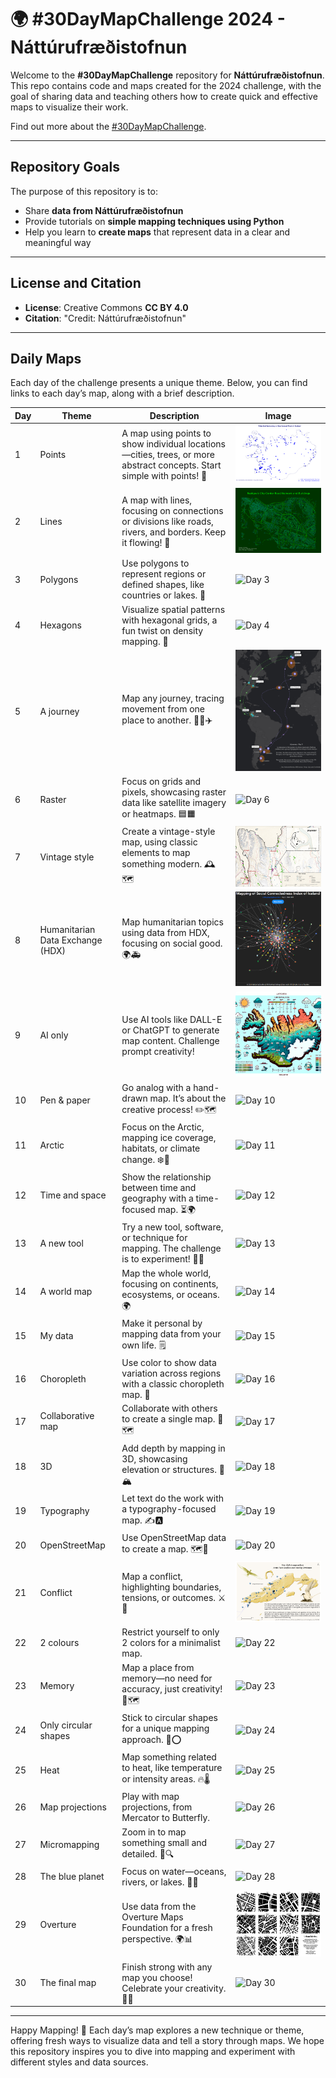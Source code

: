 # 🌍 #30DayMapChallenge 2024 - Náttúrufræðistofnun

Welcome to the **#30DayMapChallenge** repository for **Náttúrufræðistofnun**. This repo contains code and maps created for the 2024 challenge, with the goal of sharing data and teaching others how to create quick and effective maps to visualize their work.

Find out more about the [#30DayMapChallenge](https://30daymapchallenge.com/).

---

## Repository Goals
The purpose of this repository is to:
- Share **data from Náttúrufræðistofnun**
- Provide tutorials on **simple mapping techniques using Python**
- Help you learn to **create maps** that represent data in a clear and meaningful way

---

## License and Citation
- **License**: Creative Commons **CC BY 4.0**
- **Citation**: "Credit: Náttúrufræðistofnun"

---

## Daily Maps

Each day of the challenge presents a unique theme. Below, you can find links to each day’s map, along with a brief description.

| Day | Theme | Description | Image |
|-----|-------|-------------|-------|
| 1 | Points | A map using points to show individual locations—cities, trees, or more abstract concepts. Start simple with points! 📍 | ![Day 1](Day-1/Day01-Points.png) |
| 2 | Lines | A map with lines, focusing on connections or divisions like roads, rivers, and borders. Keep it flowing! 📏 | ![Day 2](Day-2/Day02-Lines.png) |
| 3 | Polygons | Use polygons to represent regions or defined shapes, like countries or lakes. 🛑 | ![Day 3](Day-3/Day03-Polygons.png) |
| 4 | Hexagons | Visualize spatial patterns with hexagonal grids, a fun twist on density mapping. 🔷 | ![Day 4](Day-4/Day04-Hexagons.png) |
| 5 | A journey | Map any journey, tracing movement from one place to another. 🚶‍♂️✈️ | ![Day 5](Day-5/Day05-Journey.jpeg) |
| 6 | Raster | Focus on grids and pixels, showcasing raster data like satellite imagery or heatmaps. 🟦🟧 | ![Day 6](Day-6/Day06-Raster.png) |
| 7 | Vintage style | Create a vintage-style map, using classic elements to map something modern. 🕰️🗺️ | ![Day 7](Day-7/Day07-Vintage.jpg) |
| 8 | Humanitarian Data Exchange (HDX) | Map humanitarian topics using data from HDX, focusing on social good. 🌍🚑 | [![Day 8 - Data: HDX](Day-8/Day08-HDX.png)](https://m-lmi.github.io/30DayMapChallenge/Day-8/index.html) |
| 9 | AI only | Use AI tools like DALL-E or ChatGPT to generate map content. Challenge prompt creativity! | ![Day 9](Day-9/Day09-AI_only.png) |
| 10 | Pen & paper | Go analog with a hand-drawn map. It’s about the creative process! ✏️🗺️ | ![Day 10](Day-10/Day10-Pen-paper.png) |
| 11 | Arctic | Focus on the Arctic, mapping ice coverage, habitats, or climate change. ❄️🧊 | ![Day 11](Day-11/Day11-Arctic.png) |
| 12 | Time and space | Show the relationship between time and geography with a time-focused map. ⏳🌍 | ![Day 12](Day-12/Day12-Time-space.png) |
| 13 | A new tool | Try a new tool, software, or technique for mapping. The challenge is to experiment! 🧪🔧 | ![Day 13](Day-13/Day13-New-tool.png) |
| 14 | A world map | Map the whole world, focusing on continents, ecosystems, or oceans. 🌍 | ![Day 14](Day-14/Day14-World-map.png) |
| 15 | My data | Make it personal by mapping data from your own life. 🗒️ | ![Day 15](Day-15/Day15-My-data.png) |
| 16 | Choropleth | Use color to show data variation across regions with a classic choropleth map. 🎨 | ![Day 16](Day-16/Day16-Choropleth.png) |
| 17 | Collaborative map | Collaborate with others to create a single map. 🤝🗺️ | ![Day 17](Day-17/Day17-Collaborative-map.png) |
| 18 | 3D | Add depth by mapping in 3D, showcasing elevation or structures. 🎢🏔️ | ![Day 18](Day-18/Day18-3D.png) |
| 19 | Typography | Let text do the work with a typography-focused map. ✍️🅰️ | ![Day 19](Day-19/Day19-Typography.png) |
| 20 | OpenStreetMap | Use OpenStreetMap data to create a map. 🗺️📍 | ![Day 20](Day-20/Day20-OSM.png) |
| 21 | Conflict | Map a conflict, highlighting boundaries, tensions, or outcomes. ⚔️🛑 | ![Day 21](Day-21/Day21-Conflict.png) |
| 22 | 2 colours | Restrict yourself to only 2 colors for a minimalist map. | ![Day 22](Day-22/Day22-2-colours.png) |
| 23 | Memory | Map a place from memory—no need for accuracy, just creativity! 💭🗺️ | ![Day 23](Day-23/Day23-Memory.png) |
| 24 | Only circular shapes | Stick to circular shapes for a unique mapping approach. 🔵⭕ | ![Day 24](Day-24/Day24-Circles.png) |
| 25 | Heat | Map something related to heat, like temperature or intensity areas. 🔥🌡️ | ![Day 25](Day-25/Day25-Heat.png) |
| 26 | Map projections | Play with map projections, from Mercator to Butterfly. | ![Day 26](Day-26/Day26-Projections.png) |
| 27 | Micromapping | Zoom in to map something small and detailed. 🧐🔍 | ![Day 27](Day-27/Day27-Micromapping.png) |
| 28 | The blue planet | Focus on water—oceans, rivers, or lakes. 🌊🐋 | ![Day 28](Day-28/Day28-Blue-planet.png) |
| 29 | Overture | Use data from the Overture Maps Foundation for a fresh perspective. 🌍📊 | ![Day 29](Day-29/Day29-Overture.png) |
| 30 | The final map | Finish strong with any map you choose! Celebrate your creativity. 🎉🌐 | ![Day 30](Day-30/Day30-Final-map.png) |

---

Happy Mapping! 🎉 Each day’s map explores a new technique or theme, offering fresh ways to visualize data and tell a story through maps. We hope this repository inspires you to dive into mapping and experiment with different styles and data sources.
